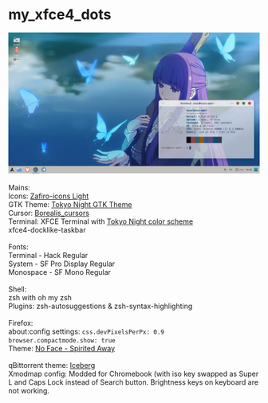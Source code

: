 # my_xfce4_dots
<img src="screenshot.png" width="550" height="" > <br> <br>
Mains: <br>
Icons: <a href="https://github.com/zayronxio/Zafiro-icons">Zafiro-icons Light</a> <br>
GTK Theme: <a href="https://github.com/Fausto-Korpsvart/Tokyo-Night-GTK-Theme">Tokyo Night GTK Theme</a>  <br> 
Cursor: <a href="https://github.com/alvatip/Borealis-cursors">Borealis_cursors</a>  <br>
Terminal: XFCE Terminal with <a href="https://github.com/HexyHack/tokyo-night-xfce-terminal">Tokyo Night color scheme</a> <br>
xfce4-docklike-taskbar <br> <br>
Fonts: <br>
Terminal - Hack Regular <br>
System - SF Pro Display Regular <br>
Monospace - SF Mono Regular <br> <br>
Shell: <br>
zsh with oh my zsh<br>
Plugins: zsh-autosuggestions & zsh-syntax-highlighting 
<br> <br>
Firefox: <br>
about:config settings: <code>css.devPixelsPerPx: 0.9
browser.compactmode.show: true</code> <br>
Theme: <a href="https://addons.mozilla.org/en-US/firefox/addon/no-face-spirited-away/">No Face - Spirited Away</a> <br> <br>
qBittorrent theme: <a href="https://github.com/maboroshin/qBittorrentDarktheme">Iceberg</a> <br>
Xmodmap config: Modded for Chromebook (with iso key swapped as Super L and Caps Lock instead of Search button. Brightness keys on keyboard are not working.


